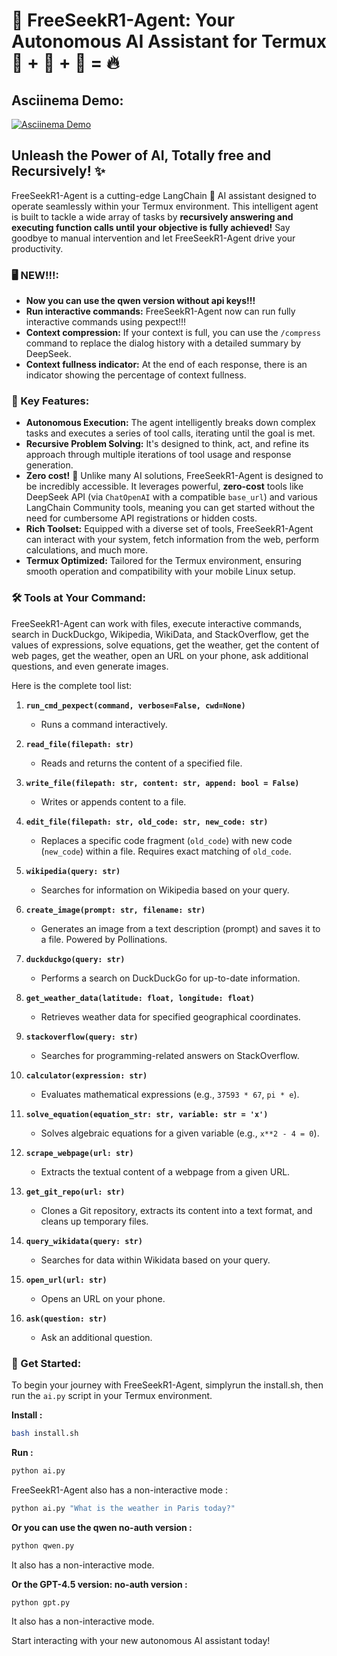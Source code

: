 # 🚀 FreeSeekR1-Agent: Your Autonomous AI Assistant for Termux 📱 + 🐳 + 🦜 = 🔥

## Asciinema Demo:

[![Asciinema Demo](https://asciinema.org/a/ghlVT2vpxVOULmGrajcDTUqo6.svg)](https://asciinema.org/a/ghlVT2vpxVOULmGrajcDTUqo6)

## Unleash the Power of AI, Totally free and Recursively! ✨

FreeSeekR1-Agent is a cutting-edge LangChain 🦜 AI assistant designed to operate seamlessly within your Termux environment. This intelligent agent is built to tackle a wide array of tasks by **recursively answering and executing function calls until your objective is fully achieved!** Say goodbye to manual intervention and let FreeSeekR1-Agent drive your productivity.

### 🖥️ NEW!!!:

- **Now you can use the qwen version without api keys!!!**
- **Run interactive commands:** FreeSeekR1-Agent now can run fully interactive commands using pexpect!!!
- **Context compression:** If your context is full, you can use the `/compress` command to replace the dialog history with a detailed summary by DeepSeek.
- **Context fullness indicator:** At the end of each response, there is an indicator showing the percentage of context fullness.

### 🌟 Key Features:                                                                                      
-   **Autonomous Execution:** The agent intelligently breaks down complex tasks and executes a series of tool calls, iterating until the goal is met.
-   **Recursive Problem Solving:** It's designed to think, act, and refine its approach through multiple iterations of tool usage and response generation.
-   **Zero cost!** 🎉 Unlike many AI solutions, FreeSeekR1-Agent is designed to be incredibly accessible. It leverages powerful, **zero-cost** tools like DeepSeek API (via `ChatOpenAI` with a compatible `base_url`) and various LangChain Community tools, meaning you can get started without the need for cumbersome API registrations or hidden costs.
-   **Rich Toolset:** Equipped with a diverse set of tools, FreeSeekR1-Agent can interact with your system, fetch information from the web, perform calculations, and much more.
-   **Termux Optimized:** Tailored for the Termux environment, ensuring smooth operation and compatibility with your mobile Linux setup.

### 🛠️ Tools at Your Command:                                                                              
FreeSeekR1-Agent can work with files, execute interactive commands, search in DuckDuckgo, Wikipedia, WikiData, and StackOverflow, get the values of expressions, solve equations, get the weather, get the content of web pages, get the weather, open an URL on your phone, ask additional questions, and even generate images.

Here is the complete tool list:

1.  **`run_cmd_pexpect(command, verbose=False, cwd=None)`**
    *   Runs a command interactively.

2.  **`read_file(filepath: str)`**
    *   Reads and returns the content of a specified file.

3.  **`write_file(filepath: str, content: str, append: bool = False)`**
    *   Writes or appends content to a file.

4.  **`edit_file(filepath: str, old_code: str, new_code: str)`**
    *   Replaces a specific code fragment (`old_code`) with new code (`new_code`) within a file. Requires exact matching of `old_code`.

5.  **`wikipedia(query: str)`**
    *   Searches for information on Wikipedia based on your query.

6.  **`create_image(prompt: str, filename: str)`**
    *   Generates an image from a text description (prompt) and saves it to a file. Powered by Pollinations.

7.  **`duckduckgo(query: str)`**
    *   Performs a search on DuckDuckGo for up-to-date information.

8.  **`get_weather_data(latitude: float, longitude: float)`**
    *   Retrieves weather data for specified geographical coordinates.

9.  **`stackoverflow(query: str)`**
    *   Searches for programming-related answers on StackOverflow.
    
10. **`calculator(expression: str)`**
    *   Evaluates mathematical expressions (e.g., `37593 * 67`, `pi * e`).

11. **`solve_equation(equation_str: str, variable: str = 'x')`**
    *   Solves algebraic equations for a given variable (e.g., `x**2 - 4 = 0`).

12. **`scrape_webpage(url: str)`**
    *   Extracts the textual content of a webpage from a given URL.

13. **`get_git_repo(url: str)`**
    *   Clones a Git repository, extracts its content into a text format, and cleans up temporary files.

14. **`query_wikidata(query: str)`**
    *   Searches for data within Wikidata based on your query.

15. **`open_url(url: str)`**
    *   Opens an URL on your phone.

16. **`ask(question: str)`**
    *   Ask an additional question.

### 🚀 Get Started:                                                                                       
To begin your journey with FreeSeekR1-Agent, simplyrun the install.sh, then run the `ai.py` script in your Termux environment.

**Install :**
```bash
bash install.sh
```

**Run :**
```bash
python ai.py
```

FreeSeekR1-Agent also has a non-interactive mode :

```bash
python ai.py "What is the weather in Paris today?"
```

**Or you can use the qwen no-auth version :**

```bash
python qwen.py
```

It also has a non-interactive mode.

**Or the GPT-4.5 version: no-auth version :**
```bash
python gpt.py
```

It also has a non-interactive mode.

Start interacting with your new autonomous AI assistant today!
